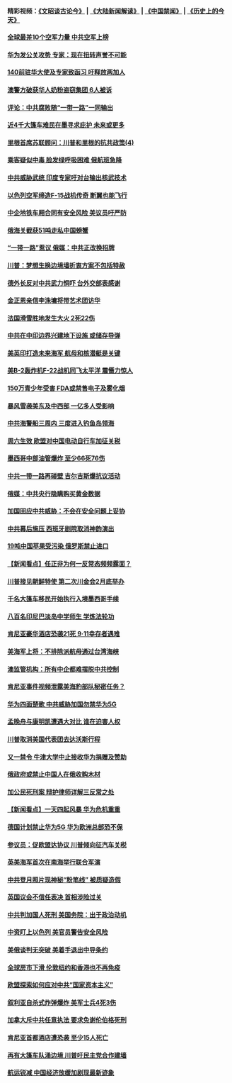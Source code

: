 #### 精彩视频：[《文昭谈古论今》](https://github.com/gfw-breaker/wenzhao/blob/master/README.md?t=01220330) | [《大陆新闻解读》](https://github.com/gfw-breaker/ntdtv-comedy/blob/master/README.md?t=01220330) | [《中国禁闻》](https://github.com/gfw-breaker/ntdtv-news/blob/master/README.md?t=01220330) | [《历史上的今天》](https://github.com/gfw-breaker/today-in-history/blob/master/README.md?t=01220330) 

#### [全球最差10个空军力量 中共空军上榜](../pages/nsc418/n10992493.md?t=01220330) 

#### [华为发公关攻势 专家：现在扭转声誉不可能](../pages/nsc418/n10992293.md?t=01220330) 

#### [140前驻华大使及专家致函习 吁释放两加人](../pages/nsc418/n10992390.md?t=01220330) 

#### [澳警方破获华人奶粉盗窃集团 6人被诉](../pages/nsc418/n10992238.md?t=01220330) 

#### [评论：中共腐败随“一带一路”一同输出](../pages/nsc418/n10992228.md?t=01220330) 

#### [近4千大篷车难民在墨寻求庇护 未来或更多](../pages/nsc418/n10991987.md?t=01220330) 

#### [里根首席苏联顾问：川普和里根的抗共政策(4)](../pages/nsc418/n10948163.md?t=01220330) 

#### [乘客疑似中毒 脸发绿呼吸困难 俄航班急降](../pages/nsc418/n10991551.md?t=01220330) 

#### [中共威胁武统 印度专家吁对台输出核武技术](../pages/nsc418/n10991334.md?t=01220330) 

#### [以色列空军缔造F-15战机传奇 断翼也能飞行](../pages/nsc418/n10990876.md?t=01220330) 

#### [中企地铁车厢合同有安全风险 美议员吁严防](../pages/nsc418/n10989908.md?t=01220330) 

#### [俄海关截获51吨走私中国螃蟹](../pages/nsc418/n10989902.md?t=01220330) 

#### [“一带一路”惹议 俄媒：中共正改换招牌](../pages/nsc418/n10989973.md?t=01220330) 

#### [川普：梦想生换边境墙折衷方案不包括特赦](../pages/nsc418/n10989992.md?t=01220330) 

#### [德外长反对中共武力恫吓 台外交部表感谢](../pages/nsc418/n10989626.md?t=01220330) 

#### [金正恩亲信李洙墉将带艺术团访华](../pages/nsc418/n10989769.md?t=01220330) 

#### [法国滑雪胜地发生大火 2死22伤](../pages/nsc418/n10989566.md?t=01220330) 

#### [中共在中印边界兴建地下设施 或储存导弹](../pages/nsc418/n10988979.md?t=01220330) 

#### [美英印打造未来海军 航母和核潜艇是关键](../pages/nsc418/n10940648.md?t=01220330) 

#### [美B-2轰炸机F-22战机同飞太平洋 震慑力惊人](../pages/nsc418/n10988582.md?t=01220330) 

#### [150万青少年受害 FDA或禁售电子及雾化烟](../pages/nsc418/n10988186.md?t=01220330) 

#### [暴风雪袭美东及中西部 一亿多人受影响](../pages/nsc418/n10988131.md?t=01220330) 

#### [中共海警船三周内 三度进入钓鱼岛领海](../pages/nsc418/n10987956.md?t=01220330) 

#### [周六生效 欧盟对中国电动自行车加征关税](../pages/nsc418/n10987637.md?t=01220330) 

#### [墨西哥中部油管爆炸 至少66死76伤](../pages/nsc418/n10986971.md?t=01220330) 

#### [中共一带一路再碰壁 吉尔吉斯爆抗议活动](../pages/nsc418/n10986292.md?t=01220330) 

#### [俄媒：中共央行隐瞒购买黄金数据](../pages/nsc418/n10986524.md?t=01220330) 

#### [加国回应中共威胁：不会在安全问题上妥协](../pages/nsc418/n10986394.md?t=01220330) 

#### [中共幕后施压 西班牙剧院取消神韵演出](../pages/nsc418/n10986035.md?t=01220330) 

#### [19吨中国苹果受污染 俄罗斯禁止进口](../pages/nsc418/n10986333.md?t=01220330) 

#### [【新闻看点】任正非为何一反常态频频露面？](../pages/nsc418/n10986037.md?t=01220330) 

#### [川普接见朝鲜特使 第二次川金会2月底举办](../pages/nsc418/n10986216.md?t=01220330) 

#### [千名大篷车移民开始执行入境墨西哥手续](../pages/nsc418/n10986204.md?t=01220330) 

#### [八百名印尼巴淡岛中学师生 学炼法轮功](../pages/nsc418/n10985542.md?t=01220330) 

#### [肯尼亚豪华酒店恐袭21死 9·11幸存者遇难](../pages/nsc418/n10985445.md?t=01220330) 

#### [美海军上将：不排除派航母通过台湾海峡](../pages/nsc418/n10984943.md?t=01220330) 

#### [澳监管机构：所有中企都难摆脱中共控制](../pages/nsc418/n10983591.md?t=01220330) 

#### [肯尼亚事件视频泄露美海豹部队秘密任务？](../pages/nsc418/n10984543.md?t=01220330) 

#### [华为四面楚歌 中共威胁加国勿禁华为5G](../pages/nsc418/n10983787.md?t=01220330) 

#### [孟晚舟与康明凯遭遇大对比 谁在迫害人权](../pages/nsc418/n10983804.md?t=01220330) 

#### [川普取消美国代表团去达沃斯行程](../pages/nsc418/n10983718.md?t=01220330) 

#### [又一禁令 牛津大学中止接收华为捐赠及赞助](../pages/nsc418/n10983708.md?t=01220330) 

#### [俄政府或禁止中国人在俄收购木材](../pages/nsc418/n10983547.md?t=01220330) 

#### [加公民死刑案 辩护律师详解三反常之处](../pages/nsc418/n10983300.md?t=01220330) 

#### [【新闻看点】一天四起风暴 华为危机重重](../pages/nsc418/n10983081.md?t=01220330) 

#### [德国计划禁止华为5G 华为欧洲总部恐不保](../pages/nsc418/n10982951.md?t=01220330) 

#### [参议员：促欧盟达协议 川普倾向征汽车关税](../pages/nsc418/n10982456.md?t=01220330) 

#### [英美海军首次在南海举行联合军演](../pages/nsc418/n10981956.md?t=01220330) 

#### [中共登月照片现神秘“粉笔线” 被质疑造假](../pages/nsc418/n10980652.md?t=01220330) 

#### [英国议会不信任表决 首相涉险过关](../pages/nsc418/n10980536.md?t=01220330) 

#### [中共判加国人死刑 美国务院：出于政治动机](../pages/nsc418/n10980469.md?t=01220330) 

#### [中资盯上以色列 美官员警告安全风险](../pages/nsc418/n10980214.md?t=01220330) 

#### [美俄谈判无突破 美着手退出中导条约](../pages/nsc418/n10980207.md?t=01220330) 

#### [全球房市下滑 伦敦纽约和香港也不再免疫](../pages/nsc418/n10979837.md?t=01220330) 

#### [欧盟探索如何应对中共“国家资本主义”](../pages/nsc418/n10979979.md?t=01220330) 

#### [叙利亚自杀式炸弹爆炸 美军士兵4死3伤](../pages/nsc418/n10979913.md?t=01220330) 

#### [加拿大斥中共任意执法 要求免谢伦伯格死刑](../pages/nsc418/n10979429.md?t=01220330) 

#### [肯尼亚首都酒店遭恐袭 至少15人死亡](../pages/nsc418/n10978342.md?t=01220330) 

#### [再有大篷车队涌边境 川普吁民主党合作建墙](../pages/nsc418/n10978161.md?t=01220330) 

#### [航运锐减 中国经济放缓加剧现最新迹象](../pages/nsc418/n10978088.md?t=01220330) 

